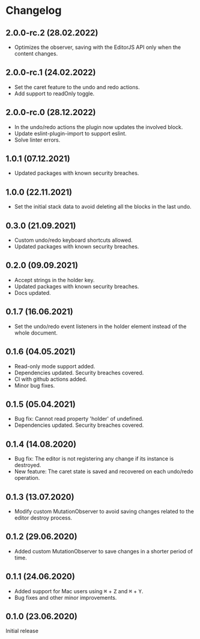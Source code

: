 # Changelog

## 2.0.0-rc.2 (28.02.2022)
* Optimizes the observer, saving with the EditorJS API only when the content changes.

## 2.0.0-rc.1 (24.02.2022)
* Set the caret feature to the undo and redo actions.
* Add support to readOnly toggle.

## 2.0.0-rc.0 (28.12.2022)
* In the undo/redo actions the plugin now updates the involved block.
* Update eslint-plugin-import to support eslint.
* Solve linter errors.

## 1.0.1 (07.12.2021)
* Updated packages with known security breaches. 

## 1.0.0 (22.11.2021)
* Set the initial stack data to avoid deleting all the blocks in the last undo. 

## 0.3.0 (21.09.2021)
* Custom undo/redo keyboard shortcuts allowed.
* Updated packages with known security breaches.

## 0.2.0 (09.09.2021)
* Accept strings in the holder key.
* Updated packages with known security breaches.
* Docs updated.

## 0.1.7 (16.06.2021)

* Set the undo/redo event listeners in the holder element instead of the whole document.

## 0.1.6 (04.05.2021)

* Read-only mode support added.
* Dependencies updated. Security breaches covered.
* CI with github actions added.
* Minor bug fixes.

## 0.1.5 (05.04.2021)

* Bug fix: Cannot read property 'holder' of undefined.
* Dependencies updated. Security breaches covered.

## 0.1.4 (14.08.2020)

* Bug fix: The editor is not registering any change if its instance is destroyed.
* New feature: The caret state is saved and recovered on each undo/redo operation.

## 0.1.3 (13.07.2020)

* Modify custom MutationObserver to avoid saving changes related to the editor destroy process.

## 0.1.2 (29.06.2020)

* Added custom MutationObserver to save changes in a shorter period of time.

## 0.1.1 (24.06.2020)

* Added support for Mac users using  <kbd>⌘</kbd> + <kbd>Z</kbd> and  <kbd>⌘</kbd> + <kbd>Y</kbd>.
* Bug fixes and other minor improvements.

## 0.1.0 (23.06.2020)

Initial release
